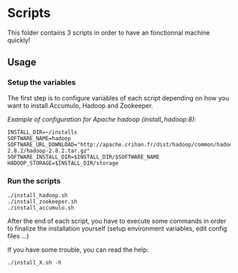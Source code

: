 # Scripts

This folder contains 3 scripts in order to have an fonctionnal machine quickly!



## Usage

### Setup the variables

The first step is to configure variables of each script 
depending on how you want to install Accumulo, Hadoop and Zookeeper.

*Example of configuration for Apache hadoop (install_hadoop:8)*:
    
    INSTALL_DIR=~/installs
    SOFTWARE_NAME=hadoop
    SOFTWARE_URL_DOWNLOAD="http://apache.crihan.fr/dist/hadoop/common/hadoop-2.8.2/hadoop-2.8.2.tar.gz"
    SOFTWARE_INSTALL_DIR=$INSTALL_DIR/$SOFTWARE_NAME
    HADOOP_STORAGE=$INSTALL_DIR/storage


### Run the scripts

    ./install_hadoop.sh
    ./install_zookeeper.sh
    ./install_accumulo.sh

After the end of each script, you have to execute some commands in order to finalize the installation yourself (setup environment variables, edit config files ...)

If you have some trouble, you can read the help:

    ./install_X.sh -h
